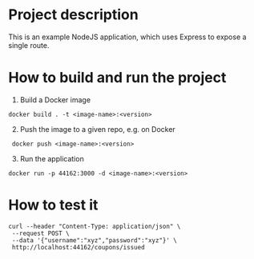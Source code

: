 # Project description

This is an example NodeJS application, which uses Express to expose a single route.

# How to build and run the project

1. Build a Docker image

```
docker build . -t <image-name>:<version>
```

2. Push the image to a given repo, e.g. on Docker

```
 docker push <image-name>:<version>
 ```

 3. Run the application

 ```
 docker run -p 44162:3000 -d <image-name>:<version>
 ```

 # How to test it

 ```
 curl --header "Content-Type: application/json" \
  --request POST \
  --data '{"username":"xyz","password":"xyz"}' \
  http://localhost:44162/coupons/issued
 ```
